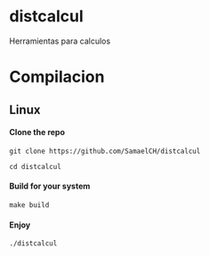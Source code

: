 # distcalcul
Herramientas para calculos
# Compilacion
## Linux
#### Clone the repo 
```
git clone https://github.com/SamaelCH/distcalcul

cd distcalcul
```
#### Build for your system
```
make build
```
#### Enjoy
```
./distcalcul
```
